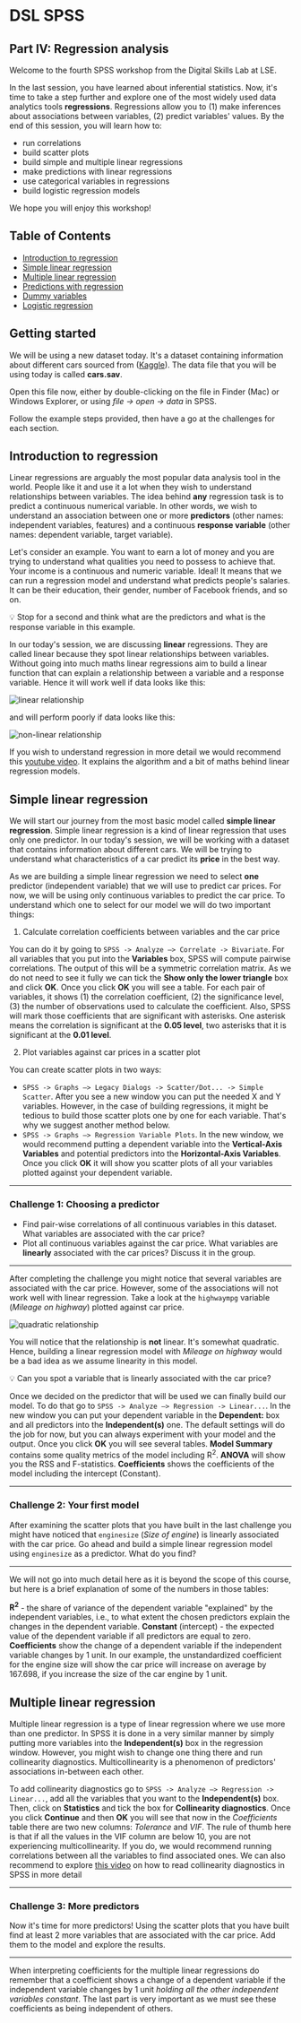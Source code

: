 # DSL SPSS 

## Part IV: Regression analysis

Welcome to the fourth SPSS workshop from the Digital Skills Lab at LSE.

In the last session, you have learned about inferential statistics. Now, it's time to take a step further and explore one of the most widely used data analytics tools **regressions**. Regressions allow you to (1) make inferences about associations between variables, (2) predict variables' values. By the end of this session, you will learn how to:

- run correlations
- build scatter plots
- build simple and multiple linear regressions
- make predictions with linear regressions
- use categorical variables in regressions
- build logistic regression models

We hope you will enjoy this workshop!

## Table of Contents

- [Introduction to regression](#intro)
- [Simple linear regression](#simple)
- [Multiple linear regression](#multiple)
- [Predictions with regression]()
- [Dummy variables]()
- [Logistic regression]()

## Getting started

We will be using a new dataset today. It's a dataset containing information about different cars sourced from ([Kaggle](https://www.kaggle.com/hellbuoy/car-price-prediction)). The data file that you will be using today is called **cars.sav**. 

Open this file now, either by double-clicking on the file in Finder (Mac) or Windows Explorer, or using *file -> open -> data* in SPSS. 

Follow the example steps provided, then have a go at the challenges for each section. 

## Introduction to regression <a name = "intro"></a>

Linear regressions are arguably the most popular data analysis tool in the world. People like it and use it a lot when they wish to understand relationships between variables. The idea behind **any** regression task is to predict a continuous numerical variable. In other words, we wish to understand an association between one or more **predictors** (other names: independent variables, features) and a continuous **response variable** (other names: dependent variable, target variable). 

Let's consider an example. You want to earn a lot of money and you are trying to understand what qualities you need to possess to achieve that. Your income is a continuous and numeric variable. Ideal! It means that we can run a regression model and understand what predicts people's salaries. It can be their education, their gender, number of Facebook friends, and so on.

💡 Stop for a second and think what are the predictors and what is the response variable in this example. 

In our today's session, we are discussing **linear** regressions. They are called linear because they spot linear relationships between variables. Without going into much maths linear regressions aim to build a linear function that can explain a relationship between a variable and a response variable. Hence it will work well if data looks like this:

![linear relationship](./img/linear_reg.png)

and will perform poorly if data looks like this:

![non-linear relationship](./img/non_linear_reg.png)

If you wish to understand regression in more detail we would recommend this [youtube video](https://www.youtube.com/watch?v=nk2CQITm_eo). It explains the algorithm and a bit of maths behind linear regression models. 

## Simple linear regression <a name = "simple"></a>

We will start our journey from the most basic model called **simple linear regression**. Simple linear regression is a kind of linear regression that uses only one predictor. In our today's session, we will be working with a dataset that contains information about different cars. We will be trying to understand what characteristics of a car predict its **price** in the best way. 

As we are building a simple linear regression we need to select **one** predictor (independent variable) that we will use to predict car prices. For now, we will be using only continuous variables to predict the car price. To understand which one to select for our model we will do two important things:

1. Calculate correlation coefficients between variables and the car price  

You can do it by going to `SPSS -> Analyze –> Correlate -> Bivariate`. For all variables that you put into the **Variables** box, SPSS will compute pairwise correlations. The output of this will be a symmetric correlation matrix. As we do not need to see it fully we can tick the **Show only the lower triangle** box and click **OK**. Once you click **OK** you will see a table. For each pair of variables, it shows (1) the correlation coefficient, (2) the significance level, (3) the number of observations used to calculate the coefficient. Also, SPSS will mark those coefficients that are significant with asterisks. One asterisk means the correlation is significant at the **0.05 level**, two asterisks that it is significant at the **0.01 level**.

2. Plot variables against car prices in a scatter plot

You can create scatter plots in two ways: 
 - `SPSS -> Graphs –> Legacy Dialogs -> Scatter/Dot... -> Simple Scatter`. After you see a new window you can put the needed X and Y variables. However, in the case of building regressions, it might be tedious to build those scatter plots one by one for each variable. That's why we suggest another method below.
 - `SPSS -> Graphs –> Regression Variable Plots`. In the new window, we would recommend putting a dependent variable into the **Vertical-Axis Variables** and potential predictors into the **Horizontal-Axis Variables**. Once you click **OK** it will show you scatter plots of all your variables plotted against your dependent variable. 

---

### Challenge 1: Choosing a predictor

- Find pair-wise correlations of all continuous variables in this dataset. What variables are associated with the car price?
- Plot all continuous variables against the car price. What variables are **linearly** associated with the car prices? Discuss it in the group. 

---

After completing the challenge you might notice that several variables are associated with the car price. However, some of the associations will not work well with linear regression. Take a look at the `highwaympg` variable (*Mileage on highway*) plotted against car price. 

![quadratic relationship](./img/quadratic.png)

You will notice that the relationship is **not** linear. It's somewhat quadratic. Hence, building a linear regression model with *Mileage on highway* would be a bad idea as we assume linearity in this model. 

💡 Can you spot a variable that is linearly associated with the car price?

Once we decided on the predictor that will be used we can finally build our model. To do that go to `SPSS -> Analyze –> Regression -> Linear...`. In the new window you can put your dependent variable in the **Dependent:** box and all predictors into the **Independent(s)** one. The default settings will do the job for now, but you can always experiment with your model and the output. Once you click **OK** you will see several tables. **Model Summary** contains some quality metrics of the model including R<sup>2</sup>. **ANOVA** will show you the RSS and F-statistics. **Coefficients** shows the coefficients of the model including the intercept (Constant). 

---

### Challenge 2: Your first model

After examining the scatter plots that you have built in the last challenge you might have noticed that `enginesize` (*Size of engine*) is linearly associated with the car price. Go ahead and build a simple linear regression model using `enginesize` as a predictor. What do you find? 

---

We will not go into much detail here as it is beyond the scope of this course, but here is a brief explanation of some of the numbers in those tables:

**R<sup>2</sup>** - the share of variance of the dependent variable "explained" by the independent variables, i.e., to what extent the chosen predictors explain the changes in the dependent variable.
**Constant** (intercept) - the expected value of the dependent variable if all predictors are equal to zero.
**Coefficients** show the change of a dependent variable if the independent variable changes by 1 unit. In our example, the unstandardized coefficient for the engine size will show the car price will increase on average by 167.698, if you increase the size of the car engine by 1 unit.

## Multiple linear regression <a name = "multiple"></a>

Multiple linear regression is a type of linear regression where we use more than one predictor. In SPSS it is done in a very similar manner by simply putting more variables into the **Independent(s)** box in the regression window. However, you might wish to change one thing there and run collinearity diagnostics. Multicollinearity is a phenomenon of predictors' associations in-between each other. 

To add collinearity diagnostics go to `SPSS -> Analyze –> Regression -> Linear...`, add all the variables that you want to the **Independent(s)** box. Then, click on **Statistics** and tick the box for **Collinearity diagnostics**. Once you click **Continue** and then **OK** you will see that now in the *Coefficients* table there are two new columns: *Tolerance* and *VIF*. The rule of thumb here is that if all the values in the VIF column are below 10, you are not experiencing multicollinearity. If you do, we would recommend running correlations between all the variables to find associated ones. We can also recommend to explore [this video](https://www.youtube.com/watch?v=IRVd4m8ulHs&t=210s) on how to read collinearity diagnostics in SPSS in more detail 

---

### Challenge 3: More predictors

Now it's time for more predictors! Using the scatter plots that you have built find at least 2 more variables that are associated with the car price. Add them to the model and explore the results. 

---

When interpreting coefficients for the multiple linear regressions do remember that a coefficient shows a change of a dependent variable if the independent variable changes by 1 unit *holding all the other independent variables constant*. The last part is very important as we must see these coefficients as being independent of others. 